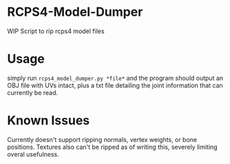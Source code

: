 # RCPS4-Model-Dumper
WIP Script to rip rcps4 model files

# Usage
simply run `rcps4_model_dumper.py *file*` and the program should output an OBJ file with UVs intact, plus a txt file detailing the joint information that can currently be read.

# Known Issues
Currently doesn't support ripping normals, vertex weights, or bone positions. Textures also can't be ripped as of writing this, severely limiting overal usefulness.
